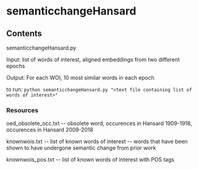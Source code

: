 # semanticchangeHansard

## Contents

semanticchangeHansard.py

Input: list of words of interest, aligned embeddings from two different epochs

Output: For each WOI, 10 most similar words in each epoch 

to run: `python semanticchangeHansard.py "<text file containing list of words of interest>"`

### Resources

oed_obsolete_occ.txt -- obsolete word, occurences in Hansard 1909-1918, occurences in Hansard 2009-2018

knownwois.txt -- list of known words of interest -- words that have been shown to have undergone semantic change from prior work

knownwois_pos.txt -- list of known words of interest with POS tags
